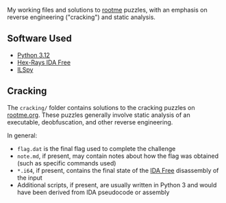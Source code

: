 My working files and solutions to [rootme](https://www.root-me.org/en) puzzles, with an emphasis on reverse engineering ("cracking") and static analysis.

## Software Used

- [Python 3.12](https://www.python.org/)
- [Hex-Rays IDA Free](https://hex-rays.com/ida-free/)
- [ILSpy](https://github.com/icsharpcode/ILSpy)

## Cracking

The `cracking/` folder contains solutions to the cracking puzzles on [rootme.org](https://www.root-me.org/en). These puzzles generally involve static analysis of an executable, deobfuscation, and other reverse engineering.

In general:

- `flag.dat` is the final flag used to complete the challenge
- `note.md`, if present, may contain notes about how the flag was obtained (such as specific commands used)
- `*.i64`, if present, contains the final state of the [IDA Free](https://hex-rays.com/ida-free/) disassembly of the input
- Additional scripts, if present, are usually written in Python 3 and would have been derived from IDA pseudocode or assembly
